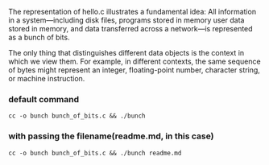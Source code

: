 The representation of hello.c illustrates a fundamental idea:
All information in a system—including disk files,
programs stored in memory user data stored in memory,
and data transferred across a network—is represented as a bunch of bits.

The only thing that distinguishes different data objects is the context in which we view them.
For example, in different contexts, the same sequence of bytes might represent an integer,
floating-point number, character string, or machine instruction.

### default command
`cc -o bunch bunch_of_bits.c && ./bunch`

### with passing the filename(readme.md, in this case)
`cc -o bunch bunch_of_bits.c && ./bunch readme.md`
